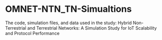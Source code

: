 # OMNET-NTN_TN-Simualtions
The code, simulation files, and data used in the study: Hybrid Non-Terrestrial and Terrestrial Networks: A Simulation Study for IoT Scalability and Protocol Performance
